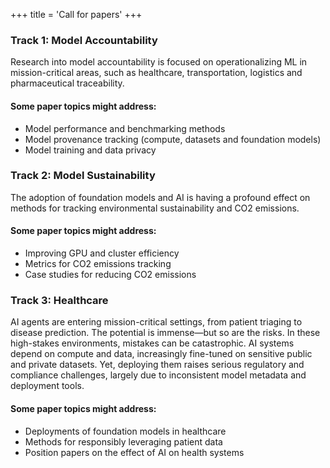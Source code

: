 +++
title = 'Call for papers'
+++
### Track 1: Model Accountability
Research into model accountability is focused on operationalizing ML in mission-critical areas, such as healthcare, transportation, logistics and pharmaceutical traceability. 

#### Some paper topics might address:
- Model performance and benchmarking methods
- Model provenance tracking (compute, datasets and foundation models)
- Model training and data privacy

### Track 2: Model Sustainability
The adoption of foundation models and AI is having a profound effect on methods for tracking environmental sustainability and CO2 emissions. 

#### Some paper topics might address:
- Improving GPU and cluster efficiency
- Metrics for CO2 emissions tracking
- Case studies for reducing CO2 emissions

### Track 3: Healthcare
AI agents are entering mission-critical settings, from patient triaging to disease prediction. The potential is immense—but so are the risks. In these high-stakes environments, mistakes can be catastrophic. AI systems depend on compute and data, increasingly fine-tuned on sensitive public and private datasets. Yet, deploying them raises serious regulatory and compliance challenges, largely due to inconsistent model metadata and deployment tools.

#### Some paper topics might address:
- Deployments of foundation models in healthcare
- Methods for responsibly leveraging patient data
- Position papers on the effect of AI on health systems
